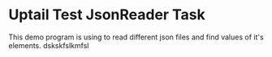 # Uptail Test JsonReader Task
This demo program is using to read different json files and find values of it's elements.
dskskfslkmfsl
